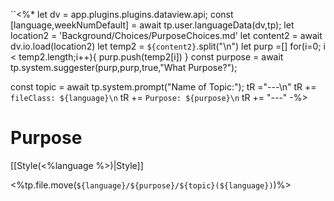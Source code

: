 ``<%*
let dv = app.plugins.plugins.dataview.api;
const [language,weekNumDefault] = await tp.user.languageData(dv,tp); 
let location2 = 'Background/Choices/PurposeChoices.md'
let content2 = await dv.io.load(location2)
let temp2 = `${content2}`.split("\n")
let purp =[]
for(i=0; i < temp2.length;i++){
	purp.push(temp2[i])
}
const purpose = await tp.system.suggester(purp,purp,true,"What Purpose?");

const topic = await tp.system.prompt("Name of Topic:");
tR ="---\n"
tR += `fileClass: ${language}\n`
tR += `Purpose: ${purpose}\n`
tR += "---"
-%>

# Purpose





[[Style(<%language %>)|Style]]


<%tp.file.move(`${language}/${purpose}/${topic}(${language})`)%>
